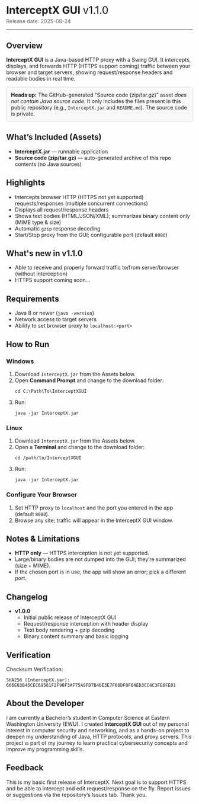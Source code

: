 <h1 style="margin-bottom:0">InterceptX GUI <span style="font-weight:400;">v1.1.0</span></h1>
<p style="margin-top:4px;color:#666;">Release date: 2025-08-24</p>

<hr/>

<h2>Overview</h2>
<p>
  <strong>InterceptX GUI</strong> is a Java-based HTTP proxy with a Swing GUI. It intercepts, displays, and forwards HTTP (HTTPS support coming) traffic between your browser and target servers, showing request/response headers and readable bodies in real time.
</p>

<div style="background:#f6f8fa;border:1px solid #d0d7de;border-radius:6px;padding:12px;">
  <p style="margin:0;"><strong>Heads up:</strong> The GitHub-generated “Source code (zip/tar.gz)” asset
  <em>does not contain Java source code</em>. It only includes the files present in this public repository (e.g., <code>InterceptX.jar</code> and <code>README.md</code>). The source code is private.</p>
</div>

<h2>What’s Included (Assets)</h2>
<ul>
  <li><strong>InterceptX.jar</strong> — runnable application</li>
  <li><strong>Source code (zip/tar.gz)</strong> — auto-generated archive of this repo contents (no Java sources)</li>
</ul>

<h2>Highlights</h2>
<ul>
  <li>Intercepts browser HTTP (HTTPS not yet supported) requests/responses (multiple concurrent connections)</li>
  <li>Displays all request/response headers</li>
  <li>Shows text bodies (HTML/JSON/XML); summarizes binary content only (MIME type &amp; size)</li>
  <li>Automatic <code>gzip</code> response decoding</li>
  <li>Start/Stop proxy from the GUI; configurable port (default <code>8080</code>)</li>
</ul>

<h2>What's new in v1.1.0</h2>
<ul>
  <li>Able to receive and properly forward traffic to/from server/browser (without interception)</li>
  <li>HTTPS support coming soon...</li>
</ul>

<h2>Requirements</h2>
<ul>
  <li>Java 8 or newer (<code>java -version</code>)</li>
  <li>Network access to target servers</li>
  <li>Ability to set browser proxy to <code>localhost:&lt;port&gt;</code></li>
</ul>

<h2>How to Run</h2>

<h3>Windows</h3>
<ol>
  <li>Download <code>InterceptX.jar</code> from the Assets below.</li>
  <li>Open <strong>Command Prompt</strong> and change to the download folder:
    <pre><code>cd C:\Path\To\InterceptXGUI</code></pre>
  </li>
  <li>Run:
    <pre><code>java -jar InterceptX.jar</code></pre>
  </li>
</ol>

<h3>Linux</h3>
<ol>
  <li>Download <code>InterceptX.jar</code> from the Assets below.</li>
  <li>Open a <strong>Terminal</strong> and change to the download folder:
    <pre><code>cd /path/to/InterceptXGUI</code></pre>
  </li>
  <li>Run:
    <pre><code>java -jar InterceptX.jar</code></pre>
  </li>
</ol>

<h3>Configure Your Browser</h3>
<ol>
  <li>Set HTTP proxy to <code>localhost</code> and the port you entered in the app (default <code>8080</code>).</li>
  <li>Browse any site; traffic will appear in the InterceptX GUI window.</li>
</ol>

<h2>Notes &amp; Limitations</h2>
<ul>
  <li><strong>HTTP only</strong> — HTTPS interception is not yet supported.</li>
  <li>Large/binary bodies are not dumped into the GUI; they’re summarized (size + MIME).</li>
  <li>If the chosen port is in use, the app will show an error; pick a different port.</li>
</ul>

<h2>Changelog</h2>
<ul>
  <li><strong>v1.0.0</strong>
    <ul>
      <li>Initial public release of InterceptX GUI</li>
      <li>Request/response interception with header display</li>
      <li>Text body rendering + gzip decoding</li>
      <li>Binary content summary and basic logging</li>
    </ul>
  </li>
</ul>

<h2>Verification</h2>
<p>Checksum Verification:</p>
<pre><code>SHA256 (InterceptX.jar): 666E03B45CEC69561F2F90F3AF75A9FD7B40E3E7F60DF0F64ED3CC4C3FE6FE01</code></pre>

<h2>About the Developer</h2>
<p>
I am currently a Bachelor’s student in Computer Science at Eastern Washington University (EWU). 
I created <strong>InterceptX GUI</strong> out of my personal interest in computer security and networking, 
and as a hands-on project to deepen my understanding of Java, HTTP protocols, and proxy servers. 
This project is part of my journey to learn practical cybersecurity concepts and improve my programming skills.
</p>


<h2>Feedback</h2>
<p>This is my basic first release of InterceptX. Next goal is to support HTTPS and be able to intercept and edit request/response on the fly. Report issues or suggestions via the repository’s Issues tab. Thank you. </p>

